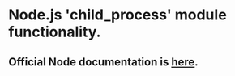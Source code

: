 # Node.js 'child_process' module functionality.
##  Official Node documentation is [here](1).

[1]:https://nodejs.org/dist/v6.2.2/docs/api/child_process.html